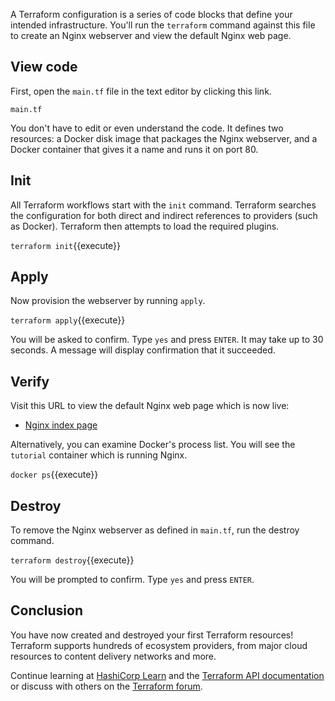 A Terraform configuration is a series of code blocks that define your intended infrastructure. You'll run the `terraform` command against this file to create an Nginx webserver and view the default Nginx web page.

## View code

First, open the `main.tf` file in the text editor by clicking this link.

`main.tf`

You don't have to edit or even understand the code. It defines two resources: a Docker disk image that packages the Nginx webserver, and a Docker container that gives it a name and runs it on port 80.

## Init

All Terraform workflows start with the `init` command. Terraform searches the configuration for both direct and indirect references to providers (such as Docker). Terraform then attempts to load the required plugins.

`terraform init`{{execute}}

## Apply

Now provision the webserver by running `apply`.

`terraform apply`{{execute}}

You will be asked to confirm. Type `yes` and press `ENTER`. It may take up to 30 seconds. A message will display confirmation that it succeeded.

## Verify

Visit this URL to view the default Nginx web page which is now live:

- [Nginx index page](https://[[HOST_SUBDOMAIN]]-80-[[KATACODA_HOST]].environments.katacoda.com/)

Alternatively, you can examine Docker's process list. You will see the `tutorial` container which is running Nginx.

`docker ps`{{execute}}

## Destroy

To remove the Nginx webserver as defined in `main.tf`, run the destroy command.

`terraform destroy`{{execute}}

You will be prompted to confirm. Type `yes` and press `ENTER`.

## Conclusion

You have now created and destroyed your first Terraform resources! Terraform supports hundreds of ecosystem providers, from major cloud resources to content delivery networks and more.

Continue learning at [HashiCorp Learn](https://learn.hashicorp.com/terraform) and the [Terraform API documentation](https://www.terraform.io/) or discuss with others on the [Terraform forum](https://discuss.hashicorp.com/c/terraform-core/27).